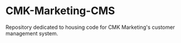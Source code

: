 # CMK-Marketing-CMS
Repository dedicated to housing code for CMK Marketing's customer management system.